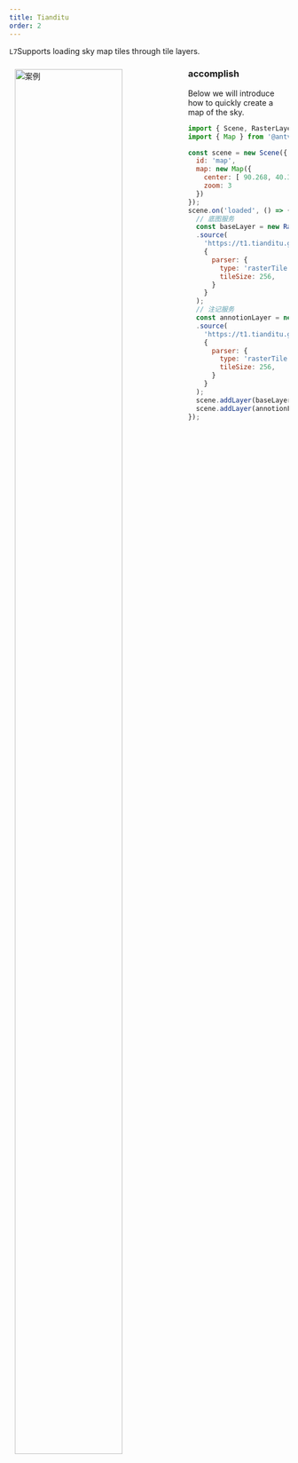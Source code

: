 ```yaml
---
title: Tianditu
order: 2
---
```


`L7`Supports loading sky map tiles through tile layers.

<div>
  <div style="width:60%;float:left; margin: 10px;">
    <img  width="80%" alt="案例" src='https://mdn.alipayobjects.com/huamei_qa8qxu/afts/img/A*2_vQT6N8Ug8AAAAAAAAAAAAADmJ7AQ/original'>
  </div>
</div>

### accomplish

Below we will introduce how to quickly create a map of the sky.

```js
import { Scene, RasterLayer } from '@antv/l7';
import { Map } from '@antv/l7-maps';

const scene = new Scene({
  id: 'map',
  map: new Map({
    center: [ 90.268, 40.3628 ],
    zoom: 3
  })
});
scene.on('loaded', () => {
  // 底图服务
  const baseLayer = new RasterLayer({ zIndex: 1 });
  .source(
    'https://t1.tianditu.gov.cn/DataServer?T=vec_w&X={x}&Y={y}&L={z}&tk=6557fd8a19b09d6e91ae6abf9d13ccbd',
    {
      parser: {
        type: 'rasterTile',
        tileSize: 256,
      }
    }
  );
  // 注记服务
  const annotionLayer = new RasterLayer({ zIndex: 2 });
  .source(
    'https://t1.tianditu.gov.cn/DataServer?T=cva_w&X={x}&Y={y}&L={z}&tk=6557fd8a19b09d6e91ae6abf9d13ccbd',
    {
      parser: {
        type: 'rasterTile',
        tileSize: 256,
      }
    }
  );
  scene.addLayer(baseLayer);
  scene.addLayer(annotionLayer);
});
```
